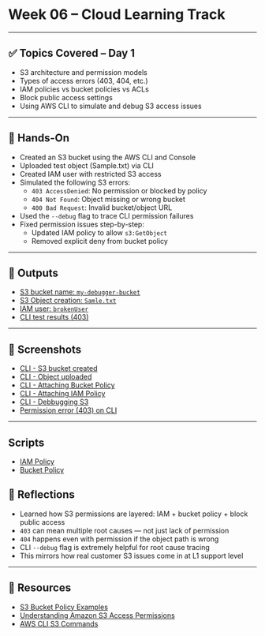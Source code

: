 # Week 06 – Cloud Learning Track

---

## ✅ Topics Covered – Day 1

- S3 architecture and permission models
- Types of access errors (403, 404, etc.)
- IAM policies vs bucket policies vs ACLs
- Block public access settings
- Using AWS CLI to simulate and debug S3 access issues

---

## 🧪 Hands-On

- Created an S3 bucket using the AWS CLI and Console
- Uploaded test object (Sample.txt) via CLI
- Created IAM user with restricted S3 access
- Simulated the following S3 errors:
  - `403 AccessDenied`: No permission or blocked by policy
  - `404 Not Found`: Object missing or wrong bucket
  - `400 Bad Request`: Invalid bucket/object URL
- Used the `--debug` flag to trace CLI permission failures
- Fixed permission issues step-by-step:
  - Updated IAM policy to allow `s3:GetObject`
  - Removed explicit deny from bucket policy

---

## 📁 Outputs

- [S3 bucket name: `my-debugger-bucket`](./Outputs/S3%20creation.png)
- [S3 Object creation: `Samle.txt`](./Outputs/S3OjectUploaded.png)
- [IAM user: `brokenUser`](./Outputs/IAM%20user.png)
- [CLI test results (403)](./Screenshots/CLI%20-%20%20S3%20Error%20Message.png)

---

## 📸 Screenshots

- [CLI - S3 bucket created](./Screenshots/CLI%20-S3.png)
- [CLI - Object uploaded](./Screenshots/CLI%20-%20Uploading_file.png)
- [CLI - Attaching Bucket Policy](./Screenshots/CLI%20-%20Attaching%20Bucket%20Policy.png)
- [CLI - Attaching IAM Policy](./Screenshots/CLI%20-%20Attaching%20Iam%20Policy.png)
- [CLI - Debbugging S3](./Screenshots/CLI%20-%20Debugging%20S3.png)
- [Permission error (403) on CLI](./Screenshots/CLI%20-%20BucketPolicyRestriction.png)

---

## Scripts

- [IAM Policy](./Scripts/policy.json)
- [Bucket Policy](./Scripts/S3ReadOnlyPolicy.json)

## 🧠 Reflections

- Learned how S3 permissions are layered: IAM + bucket policy + block public access
- `403` can mean multiple root causes — not just lack of permission
- `404` happens even with permission if the object path is wrong
- CLI `--debug` flag is extremely helpful for root cause tracing
- This mirrors how real customer S3 issues come in at L1 support level

---

## 🔗 Resources

- [S3 Bucket Policy Examples](https://docs.aws.amazon.com/AmazonS3/latest/userguide/example-bucket-policies.html)
- [Understanding Amazon S3 Access Permissions](https://docs.aws.amazon.com/AmazonS3/latest/userguide/using-with-s3-actions.html)
- [AWS CLI S3 Commands](https://docs.aws.amazon.com/cli/latest/reference/s3/)
